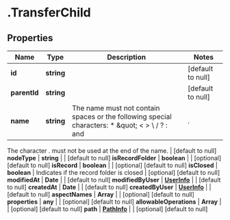 # .TransferChild

## Properties
Name | Type | Description | Notes
------------ | ------------- | ------------- | -------------
**id** | **string** |  | [default to null]
**parentId** | **string** |  | [default to null]
**name** | **string** | The name must not contain spaces or the following special characters: * \&quot; &lt; &gt; \\ / ? : and |.
The character . must not be used at the end of the name.
 | [default to null]
**nodeType** | **string** |  | [default to null]
**isRecordFolder** | **boolean** |  | [optional] [default to null]
**isRecord** | **boolean** |  | [optional] [default to null]
**isClosed** | **boolean** | Indicates if the record folder is closed | [optional] [default to null]
**modifiedAt** | **Date** |  | [default to null]
**modifiedByUser** | [**UserInfo**](UserInfo.md) |  | [default to null]
**createdAt** | **Date** |  | [default to null]
**createdByUser** | [**UserInfo**](UserInfo.md) |  | [default to null]
**aspectNames** | **Array<string>** |  | [optional] [default to null]
**properties** | **any** |  | [optional] [default to null]
**allowableOperations** | **Array<string>** |  | [optional] [default to null]
**path** | [**PathInfo**](PathInfo.md) |  | [optional] [default to null]


